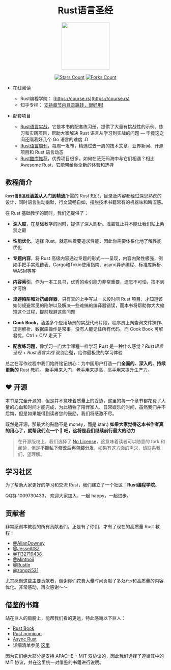 <h1 align="center">Rust语言圣经</h1>

<div align="center">
    <img height="150" src="https://github.com/sunface/rust-by-practice/blob/master/assets/logo.png?raw=true">
</div>
   
<div align="center">

[![Stars Count](https://img.shields.io/github/stars/sunface/rust-course?style=flat)](https://github.com/sunface/rust-by-practice/stargazers) [![Forks Count](https://img.shields.io/github/forks/sunface/rust-course.svg?style=flat)](https://github.com/naaive/orange/network/members)
</div>

- 在线阅读
  - Rust编程学院： [https://course.rs](https://course.rs)
  - 知乎专栏： [支持章节内目录跳转，很好用!](https://www.zhihu.com/column/c_1452781034895446017)
  
- 配套项目  
  - [Rust语言实战](https://github.com/sunface/rust-by-practice)，它是本书的配套练习册，提供了大量有挑战性的示例、练习和实践项目，帮助大家解决 Rust 语言从学习到实战的问题 — 毕竟这之间还隔着好几个 Go 语言的难度 :D
  - [Rust语言周刊](https://github.com/sunface/rust-weekly)，每周一发布，精选过去一周的技术文章、业界新闻、开源项目和 Rust 语言动态
  - [Rust酷库推荐](https://github.com/sunface/fancy-rust)，优秀项目很多，如何在茫茫码海中与它们相遇？相比 Awesome Rust，它能带给你全新的体验和选择


## 教程简介

**`Rust语言圣经`**涵盖从**入门到精通**所需的 Rust 知识，目录及内容都经过深思熟虑的设计，同时语言生动幽默，行文流畅自如，摆脱技术书籍常有的机器味和晦涩感。

在 Rust 基础教学的同时，我们还提供了：

- **深入度**，在基础教学的同时，提供了深入剖析。浅尝辄止并不能让我们站上紫禁之巅

- **性能优化**，选择 Rust，就意味着要追求性能，因此你需要体系化地了解性能优化

- **专题内容**，将 Rust 高级内容通过专题的形式一一呈现，内容内聚性极强，例如手把手实现链表、Cargo和Tokio使用指南、async异步编程、标准库解析、WASM等等

- **内容索引**，作为一本工具书，优秀的索引能力非常重要，遗忘不可怕，找不到才可怕

- **规避陷阱和对抗编译器**，只有真的上手写过一长段时间 Rust 项目，才知道该如何规避常见的陷阱以及解决一些难搞的编译器错误，而本书将帮助你大大缩短这个过程，提前规避这些问题

- **Cook Book**，涵盖多个应用场景的实战代码片段，程序员上网查询文件操作、正则解析、数据库操作是常事，没有人能记住所有代码，而 Cook Book 可解君忧，Ctrl + C/V 走天下

- **配套练习题**，像学习一门大学课程一样学习 Rust 是一种什么感觉？*Rust语言圣经 + Rust语言实战* 双剑合璧，给你最极致的学习体验

总之在写作过程中我们始终铭记初心：为中国用户打造一门**全面的、深入的、持续更新的** Rust 教程。 新手用来入门，老手用来提高，高手用来提升生产力。

## ❤️ 开源
本书是完全开源的，但是并不意味着质量上的妥协，这里的每一个章节都花费了大量的心血和时间才能完成，为此牺牲了陪伴家人、日常娱乐的时间，虽然我们并不后悔，但是如果能得到读者您的鼓励，我们将感激不尽。

既然是开源，那最大的鼓励不是 money，而是 star:)  **如果大家觉得这本书作者真的用心了，就帮我们点一个 🌟 吧，这将是我们继续前行最大的动力**

> 在开源版权上，我们选择了 [No License](https://www.google.com.hk/url?sa=t&rct=j&q=&esrc=s&source=web&cd=&ved=2ahUKEwigkv-KtMT0AhXFdXAKHdI4BCcQFnoECAQQAw&url=https%3A%2F%2Fchoosealicense.com%2Fno-permission%2F&usg=AOvVaw3M2Q4IbdhnpJ2K71TF7SPB)，这意味着读者可以随意的 fork 和阅读，但是**不能私下修改后再包装分发**，如果有这方面的需求，请联系我们，望理解。


## 学习社区
为了帮助大家更好的学习和交流 Rust，我们建立了一个社区：**Rust编程学院**。

QQ群 1009730433， 欢迎大家加入，一起 happy，一起进步。


## 贡献者

非常感谢本教程的所有贡献者们，正是有了你们，才有了现在的高质量 Rust 教程！

- [@AllanDowney](https://github.com/AllanDowney)
- [@JesseAtSZ](https://github.com/JesseAtSZ)
- [@1132719438](https://github.com/1132719438)
- [@Mintnoii](https://github.com/Mintnoii)
- [@Rustln](https://github.com/rustln)
- [@zongzi531](https://github.com/zongzi531)

尤其感谢这些主要贡献者，谢谢你们花费大量时间贡献了多处`fix`和高质量的内容优化。非常感动，再次感谢～～

## 借鉴的书籍

站在巨人的肩膀上，能帮我们看的更远，特此感谢以下巨人：

- [Rust Book](https://doc.rust-lang.org/book)
- [Rust nomicon](https://doc.rust-lang.org/nomicon/intro.html)
- [Async Rust](https://rust-lang.github.io/async-book/01_getting_started/01_chapter.html)
- 详细清单参见 [这里](./assets/writing-material/books.md)

因为它们绝大部分是支持 APACHE + MIT 双协议的，因此我们选择了遵循其中的 MIT 协议，并在这里统一对借鉴的书籍进行说明。
